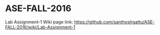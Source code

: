 # ASE-FALL-2016

Lab Assignment-1 Wiki page link: https://github.com/santhoshgattu/ASE-FALL-2016/wiki/Lab-Assignment-1
